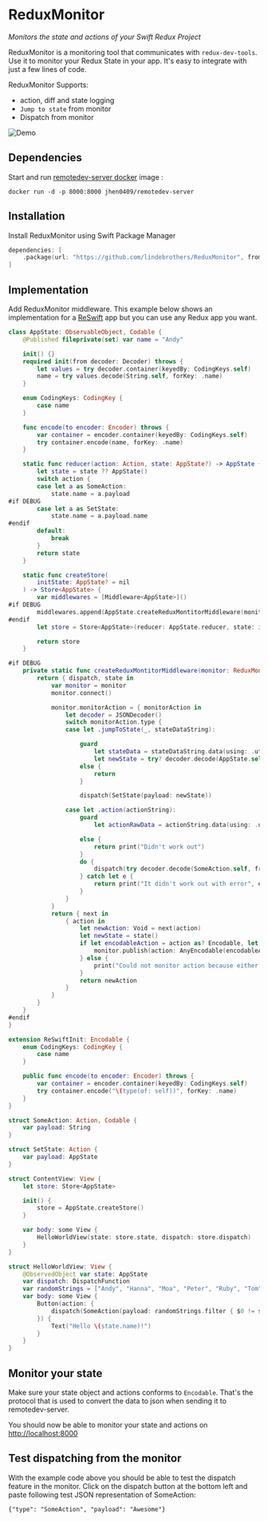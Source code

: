 # ReduxMonitor
*Monitors the state and actions of your Swift Redux Project*

ReduxMonitor is a monitoring tool that communicates with `redux-dev-tools`.  Use it to monitor your Redux State in your app. It's easy to integrate with just a few lines of code.

ReduxMonitor Supports:
- action, diff and state logging
- `Jump to state` from monitor
- Dispatch from monitor

![Demo](https://github.com/lindebrothers/ReduxMonitor/blob/main/Example/ReduxMonitorDemo.gif)

## Dependencies
Start and run [remotedev-server docker](https://github.com/jhen0409/docker-remotedev-server) image :
```
docker run -d -p 8000:8000 jhen0409/remotedev-server
```

## Installation
Install ReduxMonitor using Swift Package Manager
```Swift
dependencies: [
    .package(url: "https://github.com/lindebrothers/ReduxMonitor", from: "1.0.0"),
]
```
## Implementation
Add ReduxMonitor middleware. This example below shows an implementation for a [ReSwift](https://github.com/ReSwift/ReSwift) app but you can use any Redux app you want.
``` Swift
class AppState: ObservableObject, Codable {
    @Published fileprivate(set) var name = "Andy"

    init() {}
    required init(from decoder: Decoder) throws {
        let values = try decoder.container(keyedBy: CodingKeys.self)
        name = try values.decode(String.self, forKey: .name)
    }

    enum CodingKeys: CodingKey {
        case name
    }

    func encode(to encoder: Encoder) throws {
        var container = encoder.container(keyedBy: CodingKeys.self)
        try container.encode(name, forKey: .name)
    }

    static func reducer(action: Action, state: AppState?) -> AppState {
        let state = state ?? AppState()
        switch action {
        case let a as SomeAction:
            state.name = a.payload
#if DEBUG
        case let a as SetState:
            state.name = a.payload.name
#endif
        default:
            break
        }
        return state
    }

    static func createStore(
        initState: AppState? = nil
    ) -> Store<AppState> {
        var middlewares = [Middleware<AppState>]()
#if DEBUG
        middlewares.append(AppState.createReduxMontitorMiddleware(monitor: ReduxMonitor()))
#endif
        let store = Store<AppState>(reducer: AppState.reducer, state: initState, middleware: middlewares)

        return store
    }

#if DEBUG
    private static func createReduxMontitorMiddleware(monitor: ReduxMonitorProvider) -> Middleware<Any> {
        return { dispatch, state in
            var monitor = monitor
            monitor.connect()

            monitor.monitorAction = { monitorAction in
                let decoder = JSONDecoder()
                switch monitorAction.type {
                case let .jumpToState(_, stateDataString):

                    guard
                        let stateData = stateDataString.data(using: .utf8),
                        let newState = try? decoder.decode(AppState.self, from: stateData)
                    else {
                        return
                    }

                    dispatch(SetState(payload: newState))

                case let .action(actionString):
                    guard
                        let actionRawData = actionString.data(using: .utf8)

                    else {
                        return print("Didn't work out")
                    }
                    do {
                        dispatch(try decoder.decode(SomeAction.self, from: actionRawData))
                    } catch let e {
                        return print("It didn't work out with error", e)
                    }
                }
            }
            return { next in
                { action in
                    let newAction: Void = next(action)
                    let newState = state()
                    if let encodableAction = action as? Encodable, let encodableState = newState as? Encodable {
                        monitor.publish(action: AnyEncodable(encodableAction), state: AnyEncodable(encodableState))
                    } else {
                        print("Could not monitor action because either state or action does not conform to encodable", action)
                    }
                    return newAction
                }
            }
        }
    }
#endif
}

extension ReSwiftInit: Encodable {
    enum CodingKeys: CodingKey {
        case name
    }

    public func encode(to encoder: Encoder) throws {
        var container = encoder.container(keyedBy: CodingKeys.self)
        try container.encode("\(type(of: self))", forKey: .name)
    }
}

struct SomeAction: Action, Codable {
    var payload: String
}

struct SetState: Action {
    var payload: AppState
}

struct ContentView: View {
    let store: Store<AppState>

    init() {
        store = AppState.createStore()
    }

    var body: some View {
        HelloWorldView(state: store.state, dispatch: store.dispatch)
    }
}

struct HelloWorldView: View {
    @ObservedObject var state: AppState
    var dispatch: DispatchFunction
    var randomStrings = ["Andy", "Hanna", "Moa", "Peter", "Ruby", "Tom", "Marcus", "Simon", "Jenny", "Mary", "Zlatan"]
    var body: some View {
        Button(action: {
            dispatch(SomeAction(payload: randomStrings.filter { $0 != state.name }.randomElement()!))
        }) {
            Text("Hello \(state.name)!")
        }
    }
}
```
## Monitor your state
Make sure your state object and actions conforms to `Encodable`. That's the protocol that is used to convert the data to json when sending it to remotedev-server. 

You should now be able to monitor your state and actions on [http://localhost:8000](http://localhost:8000)


## Test dispatching from the monitor
With the example code above you should be able to test the dispatch feature in the monitor. Click on the dispatch button at the bottom left and paste following test JSON representation of SomeAction:
```
{"type": "SomeAction", "payload": "Awesome"}
```



